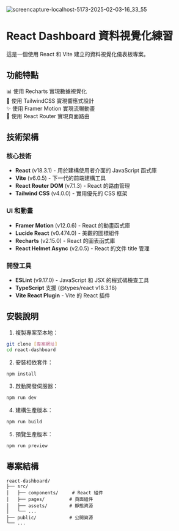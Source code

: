 
![screencapture-localhost-5173-2025-02-03-16_33_55](https://github.com/user-attachments/assets/0f571e04-1ecf-409b-bc2c-0128cdb255e7)

# React Dashboard 資料視覺化練習

這是一個使用 React 和 Vite 建立的資料視覺化儀表板專案。

## 功能特點
📊 使用 Recharts 實現數據視覺化  
🎨 使用 TailwindCSS 實現響應式設計  
✨ 使用 Framer Motion 實現流暢動畫  
🔄 使用 React Router 實現頁面路由  

## 技術架構

### 核心技術
- **React** (v18.3.1) - 用於建構使用者介面的 JavaScript 函式庫
- **Vite** (v6.0.5) - 下一代的前端建構工具
- **React Router DOM** (v7.1.3) - React 的路由管理
- **Tailwind CSS** (v4.0.0) - 實用優先的 CSS 框架

### UI 和動畫
- **Framer Motion** (v12.0.6) - React 的動畫函式庫
- **Lucide React** (v0.474.0) - 美觀的圖標組件
- **Recharts** (v2.15.0) - React 的圖表函式庫
- **React Helmet Async** (v2.0.5) - React 的文件 title 管理

### 開發工具
- **ESLint** (v9.17.0) - JavaScript 和 JSX 的程式碼檢查工具
- **TypeScript** 支援 (@types/react v18.3.18)
- **Vite React Plugin** - Vite 的 React 插件

## 安裝說明

1. 複製專案至本地：
```bash
git clone [專案網址]
cd react-dashboard
```

2. 安裝相依套件：
```bash
npm install
```

3. 啟動開發伺服器：
```bash
npm run dev
```

4. 建構生產版本：
```bash
npm run build
```

5. 預覽生產版本：
```bash
npm run preview
```

## 專案結構
```
react-dashboard/
├── src/
│   ├── components/     # React 組件
│   ├── pages/         # 頁面組件
│   ├── assets/        # 靜態資源
│   └── ...
├── public/            # 公開資源
└── ...
```
